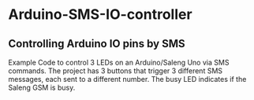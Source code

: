 # Arduino-SMS-IO-controller
Controlling Arduino IO pins by SMS
------------------------------
 Example Code to control 3 LEDs on an Arduino/Saleng Uno via SMS commands.
 The project has 3 buttons that trigger 3 different SMS messages, each sent to a different number.
 The busy LED indicates if the Saleng GSM is busy.
